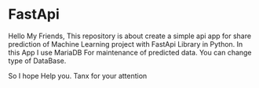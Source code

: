 # FastApi

Hello My Friends, 
This repository is about create a simple api app for share prediction of Machine Learning project with FastApi Library in Python.
In this App I use MariaDB For maintenance of predicted data. You can change type of DataBase.

So I hope Help you.
Tanx for your attention
